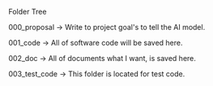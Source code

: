Folder Tree

000_proposal
  -> Write to project goal's to tell the AI model.

001_code
  -> All of software code will be saved here.

002_doc
  -> All of documents what I want, is saved here.

003_test_code
  -> This folder is located for test code.
